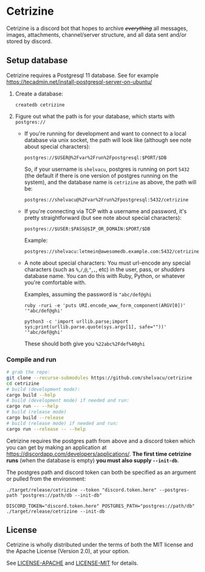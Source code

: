 # Cetrizine

Cetrizine is a discord bot that hopes to archive <strike>*everything*</strike> all messages, images, attachments, channel/server structure, and all data sent and/or stored by discord.

## Setup database

Cetrizine requires a Postgresql 11 database. See for example https://tecadmin.net/install-postgresql-server-on-ubuntu/

1.  Create a database:

        createdb cetrizine

2.  Figure out what the path is for your database, which starts with `postgres://`

    *   If you're running for development and want to connect to a local database via unix socket, the path will look like (although     see note about special characters):
    
            postgres://$USER@%2Fvar%2Frun%2Fpostgresql:$PORT/$DB
        
        So, if your username is `shelvacu`, postgres is running on port `5432` (the default if there is one version of postgres running on the system), and the database name is `cetrizine` as above, the path will be:

            postgres://shelvacu@%2Fvar%2Frun%2Fpostgresql:5432/cetrizine
    
    *   If you're connecting via TCP with a username and password, it's pretty straightforward (but see note about special characters):

            postgres://$USER:$PASS@$IP_OR_DOMAIN:$PORT/$DB

        Example:

            postgres://shelvacu:letmein@awesomedb.example.com:5432/cetrizine
    
    *   A note about special characters: You must url-encode any special characters (such as `%`,`/`,`@`,`"`,`,`, etc) in the user, pass, or *shudders* database name. You can do this with Ruby, Python, or whatever you're comfortable with.

        Examples, assuming the password is `"abc/def@ghi`

            ruby -ruri -e 'puts URI.encode_www_form_component(ARGV[0])' '"abc/def@ghi'

        <!-- -->

            python3 -c 'import urllib.parse;import sys;print(urllib.parse.quote(sys.argv[1], safe=""))' '"abc/def@ghi'

        These should both give you `%22abc%2Fdef%40ghi`

### Compile and run

```bash
# grab the repo:
git clone --recurse-submodules https://github.com/shelvacu/cetrizine
cd cetrizine
# build (development mode):
cargo build --help
# build (development mode) if needed and run:
cargo run -- --help
# build (release mode)
cargo build --release
# build (release mode) if needed and run:
cargo run --release -- --help
```

Cetrizine requires the postgres path from above and a discord token which you can get by making an application at https://discordapp.com/developers/applications/. **The first time cetrizine runs** (when the database is empty) **you must also supply `--init-db`**.

The postgres path and discord token can both be specified as an argument or pulled from the environment:

```
./target/release/cetrizine --token "discord.token.here" --postgres-path "postgres://path/db --init-db"
```

```
DISCORD_TOKEN="discord.token.here" POSTGRES_PATH="postgres://path/db" ./target/release/cetrizine --init-db
```

## License

Cetrizine is wholly distributed under the terms of both the MIT license
and the Apache License (Version 2.0), at your option.

See [LICENSE-APACHE](LICENSE-APACHE) and [LICENSE-MIT](LICENSE-MIT) for details.
